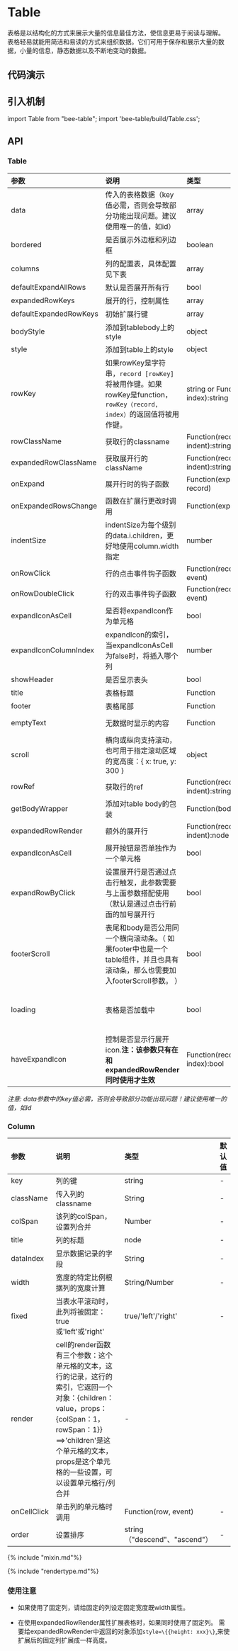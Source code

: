 # Table

表格是以结构化的方式来展示大量的信息最佳方法，使信息更易于阅读与理解。
表格轻易就能用简洁和易读的方式来组织数据。它们可用于保存和展示大量的数据，小量的信息，静态数据以及不断地变动的数据。

## 代码演示

## 引入机制

import Table from "bee-table";
import 'bee-table/build/Table.css';


## API

### Table

| 参数                     | 说明                                       | 类型                                     | 默认值             |
| :--------------------- | :--------------------------------------- | :------------------------------------- | :-------------- |
| data                   | 传入的表格数据（key值必需，否则会导致部分功能出现问题。建议使用唯一的值，如id）   | array                                  | []              |
| bordered                | 是否展示外边框和列边框                            | boolean                                  | false               |
| columns                | 列的配置表，具体配置见下表                            | array                                  | -               |
| defaultExpandAllRows   | 默认是否展开所有行                                | bool                                   | false           |
| expandedRowKeys        | 展开的行，控制属性                                | array                                  | -               |
| defaultExpandedRowKeys | 初始扩展行键                                   | array                                  | []              |
| bodyStyle              | 添加到tablebody上的style                      | object                                 | {}              |
| style                  | 添加到table上的style                          | object                                 | {}              |
| rowKey                 | 如果rowKey是字符串，`record [rowKey]`将被用作键。如果rowKey是function，`rowKey（record, index）`的返回值将被用作键。 | string or Function(record, index):string      | 'key'           |
| rowClassName           | 获取行的classname                            | Function(record, index, indent):string | () => ''        |
| expandedRowClassName   | 获取展开行的className                          | Function(recode, index, indent):string | () => ''        |
| onExpand               | 展开行时的钩子函数                                | Function(expanded, record)             | () => ''        |
| onExpandedRowsChange   | 函数在扩展行更改时调用                              | Function(expandedRows)                 | () => ''        |
| indentSize             | indentSize为每个级别的data.i.children，更好地使用column.width指定 | number                                 | 15              |
| onRowClick             | 行的点击事件钩子函数                               | Function(record, index, event)         | () => ''        |
| onRowDoubleClick       | 行的双击事件钩子函数                               | Function(record, index, event)         | () => ''        |
| expandIconAsCell       | 是否将expandIcon作为单元格                       | bool                                   | false           |
| expandIconColumnIndex  | expandIcon的索引，当expandIconAsCell为false时，将插入哪个列 | number                                 | 0               |
| showHeader             | 是否显示表头                                   | bool                                   | true            |
| title                  | 表格标题                                     | Function                               | -               |
| footer                 | 表格尾部                                     | Function                               | -               |
| emptyText              | 无数据时显示的内容                                | Function                               | () => 'No Data' |
| scroll                 | 横向或纵向支持滚动，也可用于指定滚动区域的宽高度：{ x: true, y: 300 } | object                                 | {}              |
| rowRef                 | 获取行的ref                                  | Function(record, index, indent):string | () => null      |
| getBodyWrapper         | 添加对table body的包装                         | Function(body)                         | body => body    |
| expandedRowRender      | 额外的展开行                                   | Function(record, index, indent):node | -               |
| expandIconAsCell      | 展开按钮是否单独作为一个单元格                                   | bool                               | false               |
| expandRowByClick       | 设置展开行是否通过点击行触发，此参数需要与上面参数搭配使用（默认是通过点击行前面的加号展开行 | bool                                   | false           |
| footerScroll       | 表尾和body是否公用同一个横向滚动条。（ 如果footer中也是一个table组件，并且也具有滚动条，那么也需要加入footerScroll参数。 ） | bool                                   | false           |
| loading       | 表格是否加载中 | bool|object(详情可以参考上面示例)                                   | false           |
| haveExpandIcon       | 控制是否显示行展开icon.**注：该参数只有在和expandedRowRender同时使用才生效** | Function(record, index):bool   | () =>false |


*注意: data参数中的key值必需，否则会导致部分功能出现问题！建议使用唯一的值，如id*


### Column

|参数|说明|类型|默认值|
|:--|:---|:--|:---|
|key|列的键|string|-|
|className|传入列的classname|String	|-|
|colSpan|该列的colSpan，设置列合并|Number|-|
|title|列的标题|node|-|
|dataIndex|	显示数据记录的字段|String|-|
|width|宽度的特定比例根据列的宽度计算|String/Number|-|
|fixed|	当表水平滚动时，此列将被固定：true或'left'或'right'| true/'left'/'right'|-|
|render|cell的render函数有三个参数：这个单元格的文本，这行的记录，这行的索引，它返回一个对象：{children：value，props：{colSpan：1，rowSpan：1}} ==>'children'是这个单元格的文本，props是这个单元格的一些设置，可以设置单元格行/列合并|-|
|onCellClick|单击列的单元格时调用|Function(row, event)|-|
| order | 设置排序 | string（"descend"、"ascend"） | -|

{% include "mixin.md"%}


{% include "rendertype.md"%}


### 使用注意

- 如果使用了固定列，请给固定的列设定固定宽度既width属性。

- 在使用expandedRowRender属性扩展表格时，如果同时使用了固定列。
需要给expandedRowRender中返回的对象添加`style=\{{height: xxx}\}`,来使扩展后的固定列扩展成一样高度。

